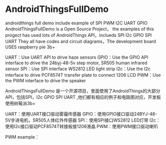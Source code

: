 # AndroidThingsFullDemo
androidthings full demo include example of SPI PWM I2C UART GPIO 
AndroidThingsFullDemo is a Open Source Project，
the examples of this progect has used lots of AndroidThings API，inclueds SPI I2c GPIO SPI UART 
They all have codes and circuit diagrams，The development board USES raspberry pie 3b+

UART：Use UART API to drive haze sensors
GPIO：Use the GPIO API  interface to drive the 24byj-48-5v	 step motor, SR505 human infrared sensor
SPI：Use SPI interface WS2812 LED light strip
I2c：Use the I2c interface to drive PCF8574T transfer plate	to connect 1206 LCD
PWM：Use the PWM interface to drive the speaker

AndroidThingsFullDemo 是一个开源项目，里面使用了AndroidThings的大部分API，包括SPI，I2c
GPIO SPI UART ,他们都有相应的例子和电路图对应，开发板使用树莓派3b+

UART：使用UART接口驱动雾霾传感器
GPIO：使用GPIO接口驱动24BYJ-48-5V步进电机，SR505人体红外传感器
SPI：使用SPI接口WS2812 LED灯带
I2c：使用I2c接口驱动PCF8574T转接板接1206液晶
PWM：使用PWM接口驱动喇叭

PWM example：



